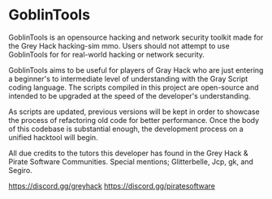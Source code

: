 # GoblinTools
GoblinTools is an opensource hacking and network security toolkit made for the Grey Hack hacking-sim mmo.
Users should not attempt to use GoblinTools for for real-world hacking or network security.

GoblinTools aims to be useful for players of Gray Hack who are just entering a beginner's to intermediate
level of understanding with the Gray Script coding language. The scripts compiled in this project are 
open-source and intended to be upgraded at the speed of the developer's understanding.

As scripts are updated, previous versions will be kept in order to showcase the process of refactoring
old code for better performance. Once the body of this codebase is substantial enough, the development
process on a unified hacktool will begin.

All due credits to the tutors this developer has found in the Grey Hack & Pirate Software Communities.
Special mentions; Glitterbelle, Jcp, gk, and Segiro.

https://discord.gg/greyhack
https://discord.gg/piratesoftware
